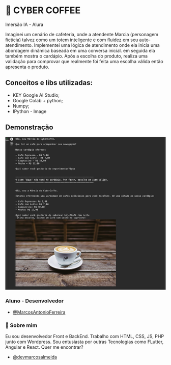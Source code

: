 
# 🤖 CYBER COFFEE
Imersão IA - Alura 

Imaginei um cenário de cafeteria, onde a atendente Marcia (personagem fictícia) talvez como um totem inteligente e com fluidez em seu auto-atendimento. Implementei uma lógica de atendimento onde ela inicia uma abordagem dinâmica baseada em uma conversa inicial. em seguida ela também mostra o cardápio. Após a escolha do produto, realiza uma validação para comprovar que realmente foi feita uma escolha válida então apresenta o produto.


##  Conceitos e libs utilizadas:

- KEY Google AI Studio;
- Google Colab + python;
- Numpy;
- IPython - Image

## Demonstração

![Demontrativo](./cyber-coffe.png)

### Aluno - Desenvolvedor

- [@MarcosAntonioFerreira](https://github.com/MarcosAntonioFerreira)
### 🚀 Sobre mim
Eu sou desenvolvedor Front e BackEnd. Trabalho com HTML, CSS, JS, PHP junto com Wordpress. Sou entusiasta por outras Tecnologias como FLutter, Angular e React. Quer me encontrar?

- [@devmarcosalmeida](https://www.linkedin.com/in/dev-marcos-almeida/)

